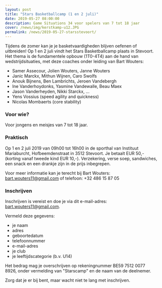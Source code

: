```yaml
---
layout: post
title: "Stars Basketballcamp (1 en 2 juli)"
date: 2019-05-27 08:00:00
description: Game Situations 34 voor spelers van 7 tot 18 jaar 
cover: /news/img/kerstkamp-u12.JPG
permalink: /news/2019-05-27-starsstevoort/
---
```


Tijdens de zomer kan je je basketvaardigheden blijven oefenen of uitbreiden! Op 1 en 2 juli vindt het Stars Basketballcamp plaats in Stevoort. Het thema is de fundamentele opbouw (1T0-4T4) aan de hand van wedstrijdsituaties, met deze coaches onder leiding van Bart Wouters:

- Samer Assecour, Jolien Wouters, Janne Wouters
- Janic Marckx, Mithun Wijnen, Caro Swolfs
- Anouk Bijnens, Ben Lambrichts, Jeroen Vandebergh
- Ine Vanderhoydonks, Yasmine Vandewalle, Beau Maex
- Jason Vanderheyden, Nikki Starckx, ...
- Yens Vossius (speed agility and quickness)
- Nicolas Mombaerts (core stability)

### Voor wie?

Voor jongens en meisjes van 7 tot 18 jaar.

### Praktisch

Op 1 en 2 juli 2019 van 09h00 tot 16h00 in de sporthal van Instituut Mariaburcht, Hofbeemdenstraat in 3512 Stevoort. Je betaalt EUR 50,- (korting vanaf tweede kind EUR 10,-). 
Verzekering, verse soep, sandwiches, een snack en een drankje zijn in de prijs inbegrepen.

Voor meer informatie kan je terecht bij Bart Wouters:
  [bart.wouters11@gmail.com](mailto:bart.wouters11@gmail.com)
  of telefoon: +32 486 15 87 05

### Inschrijven

Inschrijven is vereist en doe je via dit e-mail-adres: [bart.wouters11@gmail.com](mailto:bart.wouters11@gmail.com). 

Vermeld deze gegevens:
- je naam 
- adres
- geboortedatum
- telefoonnummer
- e-mail-adres
- je club 
- je leeftijdscategorie (b.v. U14)

Het bedrag mag je overschrijven op rekeningnummer BE59 7512 0077 8926, onder vermelding van "Starscamp" en de naam van de deelnemer. 

Zorg dat je er bij bent, maar wacht niet te lang met inschrijven.
